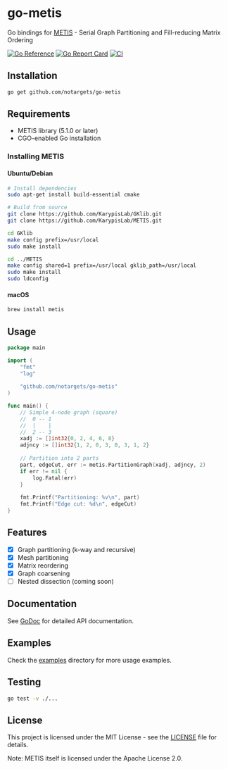 # go-metis

Go bindings for [METIS](https://github.com/KarypisLab/METIS) - Serial Graph Partitioning and Fill-reducing Matrix Ordering

[![Go Reference](https://pkg.go.dev/badge/github.com/notargets/go-metis.svg)](https://pkg.go.dev/github.com/notargets/go-metis)
[![Go Report Card](https://goreportcard.com/badge/github.com/notargets/go-metis)](https://goreportcard.com/report/github.com/notargets/go-metis)
[![CI](https://github.com/notargets/go-metis/actions/workflows/test.yml/badge.svg)](https://github.com/notargets/go-metis/actions/workflows/test.yml)

## Installation

```bash
go get github.com/notargets/go-metis
```

## Requirements

- METIS library (5.1.0 or later)
- CGO-enabled Go installation

### Installing METIS

#### Ubuntu/Debian
```bash
# Install dependencies
sudo apt-get install build-essential cmake

# Build from source
git clone https://github.com/KarypisLab/GKlib.git
git clone https://github.com/KarypisLab/METIS.git

cd GKlib
make config prefix=/usr/local
sudo make install

cd ../METIS
make config shared=1 prefix=/usr/local gklib_path=/usr/local
sudo make install
sudo ldconfig
```

#### macOS
```bash
brew install metis
```

## Usage

```go
package main

import (
    "fmt"
    "log"
    
    "github.com/notargets/go-metis"
)

func main() {
    // Simple 4-node graph (square)
    //  0 -- 1
    //  |    |
    //  2 -- 3
    xadj := []int32{0, 2, 4, 6, 8}
    adjncy := []int32{1, 2, 0, 3, 0, 3, 1, 2}
    
    // Partition into 2 parts
    part, edgeCut, err := metis.PartitionGraph(xadj, adjncy, 2)
    if err != nil {
        log.Fatal(err)
    }
    
    fmt.Printf("Partitioning: %v\n", part)
    fmt.Printf("Edge cut: %d\n", edgeCut)
}
```

## Features

- [x] Graph partitioning (k-way and recursive)
- [x] Mesh partitioning
- [x] Matrix reordering
- [x] Graph coarsening
- [ ] Nested dissection (coming soon)

## Documentation

See [GoDoc](https://pkg.go.dev/github.com/notargets/go-metis) for detailed API documentation.

## Examples

Check the [examples](examples/) directory for more usage examples.

## Testing

```bash
go test -v ./...
```

## License

This project is licensed under the MIT License - see the [LICENSE](LICENSE) file for details.

Note: METIS itself is licensed under the Apache License 2.0.
